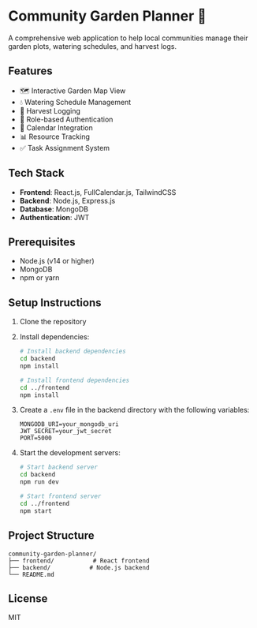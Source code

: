 # Community Garden Planner 🌱

A comprehensive web application to help local communities manage their garden plots, watering schedules, and harvest logs.

## Features

- 🗺️ Interactive Garden Map View
- 💧 Watering Schedule Management
- 📝 Harvest Logging
- 👥 Role-based Authentication
- 📅 Calendar Integration
- 📊 Resource Tracking
- ✅ Task Assignment System

## Tech Stack

- **Frontend**: React.js, FullCalendar.js, TailwindCSS
- **Backend**: Node.js, Express.js
- **Database**: MongoDB
- **Authentication**: JWT

## Prerequisites

- Node.js (v14 or higher)
- MongoDB
- npm or yarn

## Setup Instructions

1. Clone the repository
2. Install dependencies:
   ```bash
   # Install backend dependencies
   cd backend
   npm install

   # Install frontend dependencies
   cd ../frontend
   npm install
   ```

3. Create a `.env` file in the backend directory with the following variables:
   ```
   MONGODB_URI=your_mongodb_uri
   JWT_SECRET=your_jwt_secret
   PORT=5000
   ```

4. Start the development servers:
   ```bash
   # Start backend server
   cd backend
   npm run dev

   # Start frontend server
   cd ../frontend
   npm start
   ```

## Project Structure

```
community-garden-planner/
├── frontend/           # React frontend
├── backend/           # Node.js backend
└── README.md
```

## License

MIT 